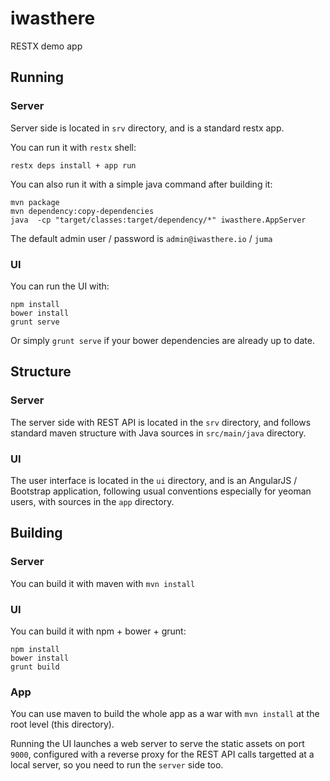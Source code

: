 iwasthere
=========

RESTX demo app

## Running

### Server

Server side is located in `srv` directory, and is a standard restx app.

You can run it with `restx` shell:

`restx deps install + app run`

You can also run it with a simple java command after building it:

```
mvn package
mvn dependency:copy-dependencies
java  -cp "target/classes:target/dependency/*" iwasthere.AppServer
```

The default admin user / password is `admin@iwasthere.io` / `juma`

### UI

You can run the UI with:
```
npm install
bower install
grunt serve
```

Or simply `grunt serve` if your bower dependencies are already up to date.


## Structure

### Server

The server side with REST API is located in the `srv` directory, and follows standard maven structure with Java sources in `src/main/java` directory.


### UI

The user interface is located in the `ui` directory, and is an AngularJS / Bootstrap application, following usual conventions especially for yeoman users, with sources in the `app` directory.

## Building

### Server

You can build it with maven with `mvn install`

### UI

You can build it with npm + bower + grunt:
```
npm install
bower install
grunt build
```

### App

You can use maven to build the whole app as a war with `mvn install` at the root level (this directory).



Running the UI launches a web server to serve the static assets on port `9000`, configured with a reverse proxy for the REST API calls targetted at a local server, so you need to run the `server` side too.

